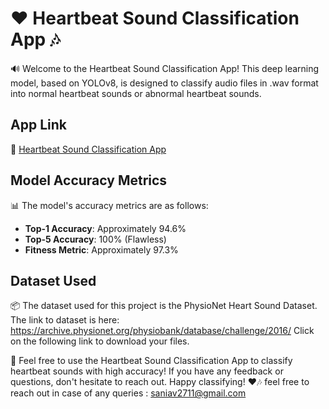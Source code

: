 # ❤️ Heartbeat Sound Classification App 🎶

🔊 Welcome to the Heartbeat Sound Classification App! This deep learning model, based on YOLOv8, is designed to classify audio files in .wav format into normal heartbeat sounds or abnormal heartbeat sounds.

## App Link
🔗 [Heartbeat Sound Classification App]((https://sania8-heartbeat-app-main-i85gog.streamlit.app/))

## Model Accuracy Metrics

📊 The model's accuracy metrics are as follows:

- **Top-1 Accuracy**: Approximately 94.6%
- **Top-5 Accuracy**: 100% (Flawless)
- **Fitness Metric**: Approximately 97.3%

## Dataset Used

📦 The dataset used for this project is the PhysioNet Heart Sound Dataset.
The link to dataset is here: https://archive.physionet.org/physiobank/database/challenge/2016/
Click on the following link to download your files.

🌟 Feel free to use the Heartbeat Sound Classification App to classify heartbeat sounds with high accuracy! If you have any feedback or questions, don't hesitate to reach out. Happy classifying! ❤️🎶
feel free to reach out in case of any queries : saniav2711@gmail.com
